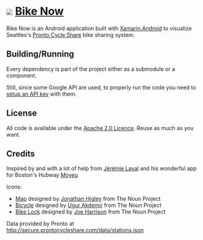 # ![](https://raw.githubusercontent.com/jamesmontemagno/BikeNow/master/NewIcons/ic_launcher%20(5)/res/drawable-xxhdpi/ic_launcher.png) [Bike Now](http://www.bikenowapp.com)

Bike Now is an Android application built with [Xamarin.Android](http://xamarin.com/platform) to visualize Seattles's [Pronto Cycle Share](http://prontocycleshare.com/) bike sharing system.

## Building/Running

Every dependency is part of the project either as a submodule or a component.

Still, since some Google API are used, to properly run the code you need to [setup an API key](https://developers.google.com/maps/documentation/android/start#the_google_maps_api_key) with them.

## License

All code is available under the [Apache 2.0 Licence](http://www.apache.org/licenses/LICENSE-2.0.html). Reuse as much as you want.

## Credits

Inspired by and with a lot of help from [Jérémie Laval](http://www.twitter.com/jeremie_laval) and his wonderful app for Boston's Hubway [Moyeu](https://github.com/garuma/Moyeu)

Icons:

- <a href="http://thenounproject.com/noun/map/#icon-No5260" target="_blank">Map</a> designed by <a href="http://thenounproject.com/jonathan" target="_blank">Jonathan Higley</a> from The Noun Project
- <a href="http://thenounproject.com/noun/bicycle/#icon-No3535" target="_blank">Bicycle</a> designed by <a href="http://thenounproject.com/ugur.akdemir" target="_blank">Ugur Akdemir</a> from The Noun Project
- <a href="http://thenounproject.com/noun/bike-lock/#icon-No15865" target="_blank">Bike Lock</a> designed by <a href="http://thenounproject.com/joe_harrison" target="_blank">Joe Harrison</a> from The Noun Project

Data provided by Pronto at http://secure.prontocycleshare.com/data/stations.json
